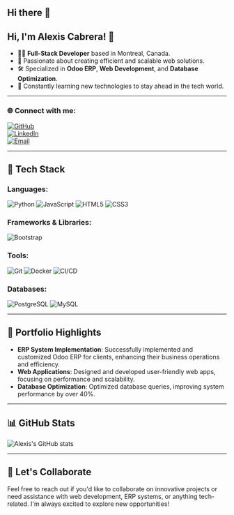 ## Hi there 👋

<!--
**alexisadrianc/alexisadrianc** is a ✨ _special_ ✨ repository because its `README.md` (this file) appears on your GitHub profile.

Here are some ideas to get you started:

- 🔭 I’m currently working on ...
- 🌱 I’m currently learning ...
- 👯 I’m looking to collaborate on ...
- 🤔 I’m looking for help with ...
- 💬 Ask me about ...
- 📫 How to reach me: ...
- 😄 Pronouns: ...
- ⚡ Fun fact: ...
-->

## Hi, I'm Alexis Cabrera! 👋

- 👨‍💻 **Full-Stack Developer** based in Montreal, Canada.  
- 🌟 Passionate about creating efficient and scalable web solutions.  
- 🛠️ Specialized in **Odoo ERP**, **Web Development**, and **Database Optimization**.  
- 🌱 Constantly learning new technologies to stay ahead in the tech world.  

---

### 🌐 Connect with me:

[![GitHub](https://img.shields.io/badge/GitHub-%23181717.svg?style=for-the-badge&logo=github&logoColor=white)](https://github.com/alexisadrianc)  
[![LinkedIn](https://img.shields.io/badge/LinkedIn-%230077B5.svg?style=for-the-badge&logo=linkedin&logoColor=white)](https://www.linkedin.com/in/alexis-adrian-cabrera-pereira/)  
[![Email](https://img.shields.io/badge/Email-D14836?style=for-the-badge&logo=gmail&logoColor=white)](mailto:alexis@gmail.com)  

---

## 🔧 Tech Stack

### Languages:
![Python](https://img.shields.io/badge/Python-%233776AB.svg?style=for-the-badge&logo=python&logoColor=white)
![JavaScript](https://img.shields.io/badge/JavaScript-%23F7DF1E.svg?style=for-the-badge&logo=javascript&logoColor=black)
![HTML5](https://img.shields.io/badge/HTML5-%23E34F26.svg?style=for-the-badge&logo=html5&logoColor=white)
![CSS3](https://img.shields.io/badge/CSS3-%231572B6.svg?style=for-the-badge&logo=css3&logoColor=white)

### Frameworks & Libraries:
![Bootstrap](https://img.shields.io/badge/Bootstrap-%23563D7C.svg?style=for-the-badge&logo=bootstrap&logoColor=white)

### Tools:
![Git](https://img.shields.io/badge/Git-%23F05033.svg?style=for-the-badge&logo=git&logoColor=white)
![Docker](https://img.shields.io/badge/Docker-%230db7ed.svg?style=for-the-badge&logo=docker&logoColor=white)
![CI/CD](https://img.shields.io/badge/CI/CD-%23EF3700.svg?style=for-the-badge&logo=jenkins&logoColor=white)

### Databases:
![PostgreSQL](https://img.shields.io/badge/PostgreSQL-%23336791.svg?style=for-the-badge&logo=postgresql&logoColor=white)
![MySQL](https://img.shields.io/badge/MySQL-%234479A1.svg?style=for-the-badge&logo=mysql&logoColor=white)

---

## 📂 Portfolio Highlights

- **ERP System Implementation**: Successfully implemented and customized Odoo ERP for clients, enhancing their business operations and efficiency.  
- **Web Applications**: Designed and developed user-friendly web apps, focusing on performance and scalability.  
- **Database Optimization**: Optimized database queries, improving system performance by over 40%.  

---

## 📊 GitHub Stats

![Alexis's GitHub stats](https://github-readme-stats.vercel.app/api?username=alexisadrianc&show_icons=true&theme=radical)

---

## 🚀 Let's Collaborate

Feel free to reach out if you'd like to collaborate on innovative projects or need assistance with web development, ERP systems, or anything tech-related. I'm always excited to explore new opportunities!
